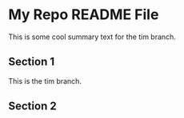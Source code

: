 # My Repo README File

This is some cool summary text for the tim branch.

## Section 1

This is the tim branch.

## Section 2

